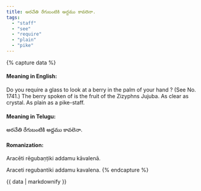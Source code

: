 ```yaml
---
title: అరచేతి రేగుబంటికి అద్దము కావలెనా.
tags:
  - "staff"
  - "see"
  - "require"
  - "plain"
  - "pike"
---
```


{% capture data %}
#### Meaning in English:
Do you require a glass to look at a berry in the palm of your hand ?
(See No. 1741.)
The berry spoken of is the fruit of the Zizyphns Jujuba.
As clear as crystal.
As plain as a pike-staff.

#### Meaning in Telugu:
అరచేతి రేగుబంటికి అద్దము కావలెనా.

#### Romanization:
Aracēti rēgubaṇṭiki addamu kāvalenā.

Araceti regubantiki addamu kavalena.
{% endcapture %}

{{ data | markdownify }}

